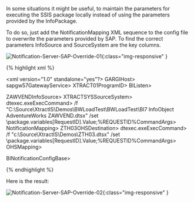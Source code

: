In some situations it might be useful, to maintain the parameters for executing the SSIS package locally instead of using the parameters provided by the InfoPackage.

To do so, just add the NotificationMapping XML sequence to the config file to overwrite the parameters provided by SAP. To find the correct parameters InfoSource and SourceSystem are the key columns.

![Notification-Server-SAP-Override-01](/img/content/Notification-Server-SAP-Override-01.png){:class="img-responsive" }



{% highlight xml %}

<xml version="1.0" standalone="yes"?>
<BINotificationConfigBase xmlns="http://tempuri.org/BINotificationConfig.xsd">
  <BIListen>
    <Host>GARGIHost>
    <GatewayService>sapgw57GatewayService>
    <ProgramID>XTRACT01ProgramID>
  BIListen>
  
  <NotificationMapping>
    <InfoSource>ZAWVENDInfoSource>
    <SourceSystem>XTRACTSYSSourceSystem>
    <ExecCommand>dtexec.exeExecCommand>
    <CommandArgs>/f "C:\Source\XtractIS\Demos\BWLoadTest\BWLoadTest\BI7 InfoObject AdventureWorks ZAWVEND.dtsx" /set \package.variables[RequestID].Value;%REQUESTID%CommandArgs>
  NotificationMapping>   
  
  <OHSMapping>
    <OHSDestination>ZTH03OHSDestination>
    <ExecCommand>dtexec.exeExecCommand>
    <CommandArgs>/f "c:\Source\XtractIS\Demos\ZTH03.dtsx" /set \package.variables[RequestID].Value;%REQUESTID%CommandArgs>
  OHSMapping>
  
BINotificationConfigBase>

{% endhighlight %}

Here is the result:

![Notification-Server-SAP-Override-02](/img/content/Notification-Server-SAP-Override-02.png){:class="img-responsive" }
